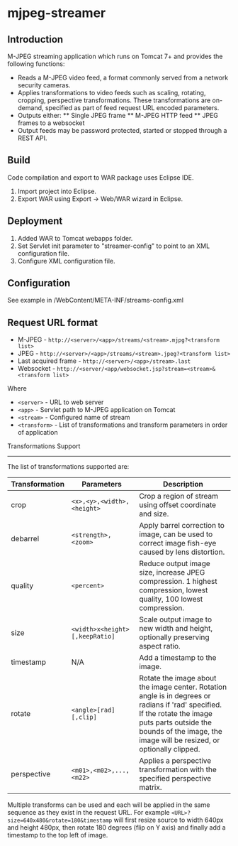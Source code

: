 # mjpeg-streamer

## Introduction
M-JPEG streaming application which runs on Tomcat 7+ and provides the following functions:

  * Reads a M-JPEG video feed, a format commonly served from a network security cameras.
  * Applies transformations to video feeds such as scaling, rotating, cropping, perspective transformations. These transformations are on-demand, specified as part of feed request URL encoded parameters.
  * Outputs either:
    ** Single JPEG frame
    ** M-JPEG HTTP feed
    ** JPEG frames to a websocket
  * Output feeds may be password protected, started or stopped through a REST API.

## Build
Code compilation and export to WAR package uses Eclipse IDE.
 1. Import project into Eclipse.
 2. Export WAR using Export -> Web/WAR wizard in Eclipse.

## Deployment
  1. Added WAR to Tomcat webapps folder.
  2. Set Servlet init parameter to "streamer-config" to point to an XML configuration file.
  3. Configure XML configuration file.

## Configuration
See example in /WebContent/META-INF/streams-config.xml

## Request URL format
 * M-JPEG -  `http://<server>/<app>/streams/<stream>.mjpg?<transform list>`
 * JPEG - `http://<server>/<app>/streams/<stream>.jpeg?<transform list>`
 * Last acquired frame - `http://<server>/<app>/stream>.last`
 * Websocket - `http://<server/<app/websocket.jsp?stream=<stream>&<transform list>`

Where
 * `<server>` - URL to web server
 * `<app>` - Servlet path to M-JPEG application on Tomcat
 * `<stream>` - Configured name of stream
 * `<transform>` - List of transformations and transform parameters in order of application

Transformations Support
_______________________
The list of transformations supported are:

 
| Transformation | Parameters | Description |
| -------------- | ---------- | ----------- |
| crop | `<x>,<y>,<width>,<height>` | Crop a region of stream using offset coordinate and size. |
| debarrel | `<strength>,<zoom>` | Apply barrel correction to image, can be used to correct image fish-eye caused by lens distortion. |
| quality | `<percent>` | Reduce output image size, increase JPEG compression. 1 highest compression, lowest quality, 100 lowest compression. |
| size | `<width>x<height>[,keepRatio]` | Scale output image to new width and height, optionally preserving aspect ratio.
| timestamp | N/A | Add a timestamp to the image. |
| rotate | `<angle>[rad][,clip]` | Rotate the image about the image center. Rotation angle is in degrees or radians if 'rad' specified. If the rotate the image puts parts outside the bounds of the image, the image will be resized, or optionally clipped. |
| perspective | `<m01>,<m02>,...,<m22>` | Applies a perspective transformation with the specified perspective matrix. |

Multiple transforms can be used and each will be applied in the same sequence as they exist in the request URL. For example `<URL>?size=640x480&rotate=180&timestamp` will first resize source to width 640px and height 480px, then rotate 180 degrees (flip on Y axis) and finally add a timestamp to the top left of image.
